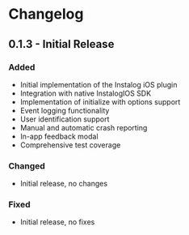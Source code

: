 # Changelog

## 0.1.3 - Initial Release

### Added
- Initial implementation of the Instalog iOS plugin
- Integration with native InstalogIOS SDK
- Implementation of initialize with options support
- Event logging functionality
- User identification support
- Manual and automatic crash reporting
- In-app feedback modal
- Comprehensive test coverage

### Changed
- Initial release, no changes

### Fixed
- Initial release, no fixes 